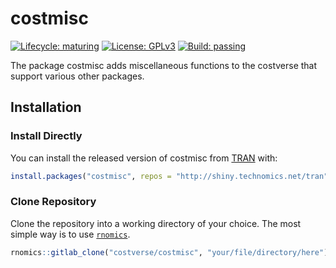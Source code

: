 
<!-- README.md is generated from README.Rmd. Please edit that file -->

# costmisc

<!-- badges: start -->

[![Lifecycle:
maturing](https://img.shields.io/badge/lifecycle-maturing-blue.svg)](https://www.tidyverse.org/lifecycle/#maturing)
[![License:
GPLv3](https://img.shields.io/badge/License-GPLv3-blue.svg)](https://opensource.org/licenses/GPL-3.0)
[![Build:
passing](https://img.shields.io/badge/build-passing-green.svg)](https://gitlab.technomics.net/costverse/costmisc.git)
<!-- badges: end -->

The package costmisc adds miscellaneous functions to the costverse that
support various other packages.

## Installation

### Install Directly

You can install the released version of costmisc from
[TRAN](http://shiny.technomics.net/tran/www/home/) with:

``` r
install.packages("costmisc", repos = "http://shiny.technomics.net/tran")
```

### Clone Repository

Clone the repository into a working directory of your choice. The most
simple way is to use
[`rnomics`](http://shiny.technomics.net/tran/www/docs/rnomics/).

``` r
rnomics::gitlab_clone("costverse/costmisc", "your/file/directory/here")
```
